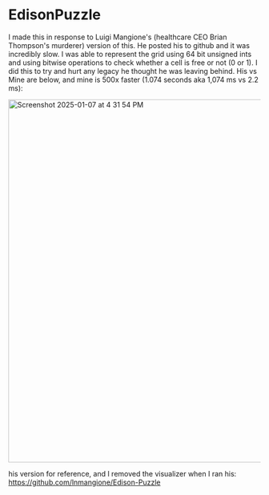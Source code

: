 # EdisonPuzzle
I made this in response to Luigi Mangione's (healthcare CEO Brian Thompson's murderer) version of this. He posted his to github and it was incredibly slow. I was able to represent the grid using 64 bit unsigned ints and using bitwise operations to check whether a cell is free or not (0 or 1). I did this to try and hurt any legacy he thought he was leaving behind. His vs Mine are below, and mine is 500x faster (1.074 seconds aka 1,074 ms vs 2.2 ms):

<img width="724" alt="Screenshot 2025-01-07 at 4 31 54 PM" src="https://github.com/user-attachments/assets/d4429321-a89a-4cac-92cb-029bc1356d73" />

his version for reference, and I removed the visualizer when I ran his:
https://github.com/lnmangione/Edison-Puzzle
